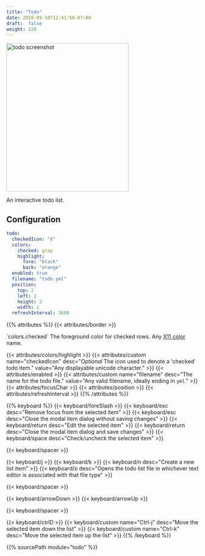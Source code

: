 ```yaml
---
title: "Todo"
date: 2018-05-10T12:41:50-07:00
draft:  false
weight: 220
---
```


<img class="screenshot" src="/imgs/modules/todo.png" width="320" height="388" alt="todo screenshot" />

An interactive todo list.

## Configuration

```yaml
todo:
  checkedIcon: "X"
  colors:
    checked: gray
    highlight:
      fore: "black"
      back: "orange"
  enabled: true
  filename: "todo.yml"
  position:
    top: 2
    left: 2
    height: 2
    width: 1
  refreshInterval: 3600
```

{{% attributes %}}
  {{< attributes/border >}}

  <row>
    <td>`colors.checked`</td>
    <td>The foreground color for checked rows.</td>
    <td>Any <a href="https://en.wikipedia.org/wiki/X11_color_names">X11 color</a> name.</td>
  </row>

  {{< attributes/colors/highlight >}}
  {{< attributes/custom name="checkedIcon" desc="_Optional_ The icon used to denote a 'checked' todo item." value="Any displayable unicode character." >}}
  {{< attributes/enabled >}}
  {{< attributes/custom name="filename" desc="The name for the todo file." value="Any valid filename, ideally ending in `yml`." >}}
  {{< attributes/focusChar >}}
  {{< attributes/position >}}
  {{< attributes/refreshInterval >}}
{{% /attributes %}}

{{% keyboard %}}
  {{< keyboard/foreSlash >}}
  {{< keyboard/esc desc="Remove focus from the selected item" >}}
  {{< keyboard/esc desc="Close the modal item dialog without saving changes" >}}
  {{< keyboard/return desc="Edit the selected item" >}}
  {{< keyboard/return desc="Close the modal item dialog and save changes" >}}
  {{< keyboard/space desc="Check/uncheck the selected item" >}}

  {{< keyboard/spacer >}}

  {{< keyboard/j >}}
  {{< keyboard/k >}}
  {{< keyboard/n desc="Create a new list item" >}}
  {{< keyboard/o desc="Opens the todo list file in whichever text editor is associated with that file type" >}}

  {{< keyboard/spacer >}}

  {{< keyboard/arrowDown >}}
  {{< keyboard/arrowUp >}}


  {{< keyboard/spacer >}}

  {{< keyboard/ctrlD >}}
  {{< keyboard/custom name="Ctrl-j" desc="Move the selected item down the list" >}}
  {{< keyboard/custom name="Ctrl-k" desc="Move the selected item up the list" >}}
{{% /keyboard %}}

{{% sourcePath module="todo" %}}